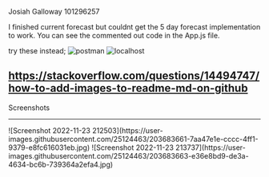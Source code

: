 Josiah Galloway 101296257

I finished current forecast but couldnt get the 5 day forecast implementation to work. You can see the commented out code in the App.js file.

try these instead;
![postman](https://user-images.githubusercontent.com/25124463/203683661-7aa47e1e-cccc-4ff1-9379-e8fc616031eb.jpg)
![localhost](https://user-images.githubusercontent.com/25124463/203683663-e36e8bd9-de3a-4634-bc6b-739364a2efa4.jpg)

## https://stackoverflow.com/questions/14494747/how-to-add-images-to-readme-md-on-github ##

Screenshots

<hr>
![Screenshot 2022-11-23 212503](https://user-images.githubusercontent.com/25124463/203683661-7aa47e1e-cccc-4ff1-9379-e8fc616031eb.jpg)
![Screenshot 2022-11-23 213737](https://user-images.githubusercontent.com/25124463/203683663-e36e8bd9-de3a-4634-bc6b-739364a2efa4.jpg)
